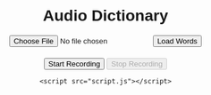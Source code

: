 <!DOCTYPE html>
<html lang="en">
<head>
    <meta charset="UTF-8">
    <meta name="viewport" content="width=device-width, initial-scale=1.0">
    <title>Audio Dictionary</title>
    <link rel="stylesheet" href="styles.css">
</head>
<body>
    <h1>Audio Dictionary</h1>
    <input type="file" id="jsonFile" accept=".json">
    <button id="loadWords">Load Words</button>
    <div id="wordContainer"></div>
    <button id="startRecording">Start Recording</button>
    <button id="stopRecording" disabled>Stop Recording</button>
    <ul id="wordList"></ul>

    <script src="script.js"></script>
<style>body {
    font-family: Arial, sans-serif;
    text-align: center;
    margin: 0;
    padding: 20px;
}

#wordContainer {
    margin-top: 20px;
}

#wordList {
    list-style-type: none;
    padding: 0;
}

li {
    margin: 10px 0;
}</style>
    
    
</body>
</html>
